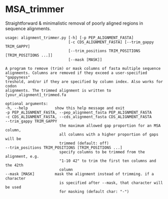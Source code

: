 # MSA_trimmer
Straightforward &amp; minimalistic removal of poorly aligned regions in sequence alignments.

    usage: alignment_trimmer.py [-h] [-p PEP_ALIGNMENT_FASTA]
                                [-c CDS_ALIGNMENT_FASTA] [--trim_gappy TRIM_GAPPY]
                                [--trim_positions TRIM_POSITIONS [TRIM_POSITIONS ...]]
                                [--mask [MASK]]

    A program to remove (trim) or mask columns of fasta multiple sequence
    alignments. Columns are removed if they exceed a user-specified "gappyness"
    treshold, and/or if they are specified by column index. Also works for codon
    alignments. The trimmed alignment is written to [your_alignment]_trimmed.fa

    optional arguments:
    -h, --help            show this help message and exit
    -p PEP_ALIGNMENT_FASTA, --pep_alignment_fasta PEP_ALIGNMENT_FASTA
    -c CDS_ALIGNMENT_FASTA, --cds_alignment_fasta CDS_ALIGNMENT_FASTA
    --trim_gappy TRIM_GAPPY
                            the maximum allowed gap proportion for an MSA column,
                            all columns with a higher proportion of gaps will be
                            trimmed (default: off)
    --trim_positions TRIM_POSITIONS [TRIM_POSITIONS ...]
                            specify columns to be trimmed from the alignment, e.g.
                            "1-10 42" to trim the first ten columns and the 42th
                            column
    --mask [MASK]         mask the alignment instead of trimming. if a character
                            is specified after --mask, that character will be used
                            for masking (default char: "-")